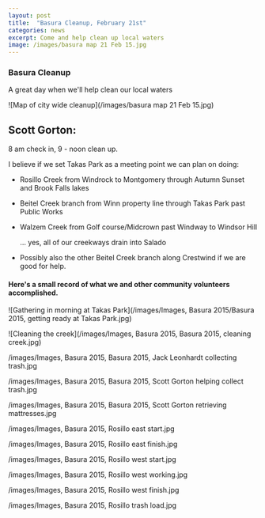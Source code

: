 ```yaml
---
layout: post
title:  "Basura Cleanup, February 21st"
categories: news
excerpt: Come and help clean up local waters
image: /images/basura map 21 Feb 15.jpg 
---
```


### Basura Cleanup

A great day when we'll help clean our local waters

![Map of city wide cleanup](/images/basura map 21 Feb 15.jpg)


## Scott Gorton:

8 am check in, 9 - noon clean up.

I believe if we set Takas Park as a meeting point we can plan on doing:

- Rosillo Creek from Windrock to Montgomery through Autumn Sunset and Brook Falls lakes

- Beitel Creek branch from Winn property line through Takas Park past Public Works

- Walzem Creek from Golf course/Midcrown past Windway to Windsor Hill

     ... yes, all of our creekways drain into Salado

- Possibly also the other Beitel Creek branch along Crestwind if we are good for help.
 

#### Here's a small record of what we and other community volunteers accomplished.
![Gathering in morning at Takas Park](/images/Images, Basura 2015/Basura 2015, getting ready at Takas Park.jpg)

![Cleaning the creek](/images/Images, Basura 2015, Basura 2015, cleaning creek.jpg) 

/images/Images, Basura 2015, Basura 2015, Jack Leonhardt collecting trash.jpg

/images/Images, Basura 2015, Basura 2015, Scott Gorton helping collect trash.jpg

/images/Images, Basura 2015, Basura 2015, Scott Gorton retrieving mattresses.jpg

/images/Images, Basura 2015, Rosillo east start.jpg

/images/Images, Basura 2015, Rosillo east finish.jpg

/images/Images, Basura 2015, Rosillo west start.jpg

/images/Images, Basura 2015, Rosillo west working.jpg

/images/Images, Basura 2015, Rosillo west finish.jpg

/images/Images, Basura 2015, Rosillo trash load.jpg
